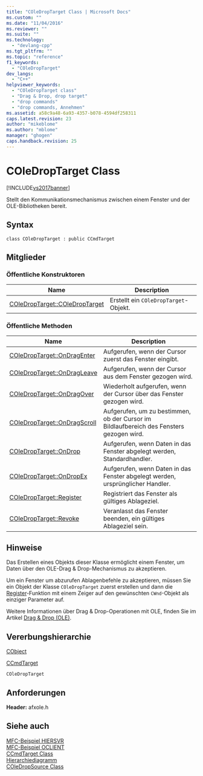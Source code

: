 ```yaml
---
title: "COleDropTarget Class | Microsoft Docs"
ms.custom: ""
ms.date: "11/04/2016"
ms.reviewer: ""
ms.suite: ""
ms.technology: 
  - "devlang-cpp"
ms.tgt_pltfrm: ""
ms.topic: "reference"
f1_keywords: 
  - "COleDropTarget"
dev_langs: 
  - "C++"
helpviewer_keywords: 
  - "COleDropTarget class"
  - "Drag & Drop, drop target"
  - "drop commands"
  - "drop commands, Annehmen"
ms.assetid: a58c9a48-6a93-4357-b078-4594df258311
caps.latest.revision: 23
author: "mikeblome"
ms.author: "mblome"
manager: "ghogen"
caps.handback.revision: 25
---
```

# COleDropTarget Class
[!INCLUDE[vs2017banner](../../assembler/inline/includes/vs2017banner.md)]

Stellt den Kommunikationsmechanismus zwischen einem Fenster und der OLE\-Bibliotheken bereit.  
  
## Syntax  
  
```  
class COleDropTarget : public CCmdTarget  
```  
  
## Mitglieder  
  
### Öffentliche Konstruktoren  
  
|Name|Description|  
|----------|-----------------|  
|[COleDropTarget::COleDropTarget](../Topic/COleDropTarget::COleDropTarget.md)|Erstellt ein `COleDropTarget`\-Objekt.|  
  
### Öffentliche Methoden  
  
|Name|Description|  
|----------|-----------------|  
|[COleDropTarget::OnDragEnter](../Topic/COleDropTarget::OnDragEnter.md)|Aufgerufen, wenn der Cursor zuerst das Fenster eingibt.|  
|[COleDropTarget::OnDragLeave](../Topic/COleDropTarget::OnDragLeave.md)|Aufgerufen, wenn der Cursor aus dem Fenster gezogen wird.|  
|[COleDropTarget::OnDragOver](../Topic/COleDropTarget::OnDragOver.md)|Wiederholt aufgerufen, wenn der Cursor über das Fenster gezogen wird.|  
|[COleDropTarget::OnDragScroll](../Topic/COleDropTarget::OnDragScroll.md)|Aufgerufen, um zu bestimmen, ob der Cursor im Bildlaufbereich des Fensters gezogen wird.|  
|[COleDropTarget::OnDrop](../Topic/COleDropTarget::OnDrop.md)|Aufgerufen, wenn Daten in das Fenster abgelegt werden, Standardhandler.|  
|[COleDropTarget::OnDropEx](../Topic/COleDropTarget::OnDropEx.md)|Aufgerufen, wenn Daten in das Fenster abgelegt werden, ursprünglicher Handler.|  
|[COleDropTarget::Register](../Topic/COleDropTarget::Register.md)|Registriert das Fenster als gültiges Ablageziel.|  
|[COleDropTarget::Revoke](../Topic/COleDropTarget::Revoke.md)|Veranlasst das Fenster beenden, ein gültiges Ablageziel sein.|  
  
## Hinweise  
 Das Erstellen eines Objekts dieser Klasse ermöglicht einem Fenster, um Daten über den OLE\-Drag & Drop\-Mechanismus zu akzeptieren.  
  
 Um ein Fenster um abzurufen Ablagenbefehle zu akzeptieren, müssen Sie ein Objekt der Klasse `COleDropTarget` zuerst erstellen und dann die [Register](../Topic/COleDropTarget::Register.md)\-Funktion mit einem Zeiger auf den gewünschten `CWnd`\-Objekt als einziger Parameter auf.  
  
 Weitere Informationen über Drag & Drop\-Operationen mit OLE, finden Sie im Artikel [Drag & Drop \(OLE\)](../../mfc/drag-and-drop-ole.md).  
  
## Vererbungshierarchie  
 [CObject](../../mfc/reference/cobject-class.md)  
  
 [CCmdTarget](../../mfc/reference/ccmdtarget-class.md)  
  
 `COleDropTarget`  
  
## Anforderungen  
 **Header:**  afxole.h  
  
## Siehe auch  
 [MFC\-Beispiel HIERSVR](../../top/visual-cpp-samples.md)   
 [MFC\-Beispiel OCLIENT](../../top/visual-cpp-samples.md)   
 [CCmdTarget Class](../../mfc/reference/ccmdtarget-class.md)   
 [Hierarchiediagramm](../../mfc/hierarchy-chart.md)   
 [COleDropSource Class](../../mfc/reference/coledropsource-class.md)